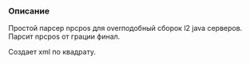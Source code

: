 ### Описание
Простой парсер npcpos для overподобный сборок l2 java серверов.
Парсит npcpos от грации финал. 

Создает xml по квадрату.
